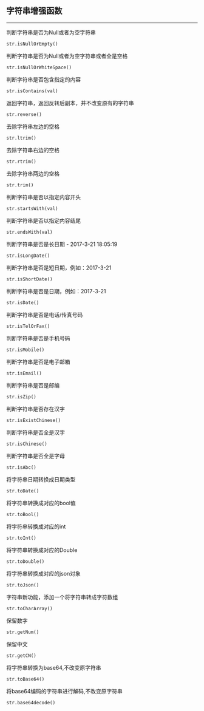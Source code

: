 ## 字符串增强函数
---
判断字符串是否为Null或者为空字符串
```
str.isNullOrEmpty()
```
判断字符串是否为Null或者为空字符串或者全是空格
```
str.isNullOrWhiteSpace()
```
判断字符串是否包含指定的内容
```
str.isContains(val)
```
返回字符串，返回反转后副本，并不改变原有的字符串
```
str.reverse()
```
去除字符串左边的空格
```
str.ltrim()
```
去除字符串右边的空格
```
str.rtrim()
```
去除字符串两边的空格
```
str.trim()
```
判断字符串是否以指定内容开头
```
str.startsWith(val)
```
判断字符串是否以指定内容结尾
```
str.endsWith(val)
```
判断字符串是否是长日期 - 2017-3-21 18:05:19
```
str.isLongDate()
```
判断字符串是否是短日期，例如：2017-3-21
```
str.isShortDate()
```
判断字符串是否是日期，例如：2017-3-21
```
str.isDate()
```
判断字符串是否是电话/传真号码
```
str.isTelOrFax()
```
判断字符串是否是手机号码
```
str.isMobile()
```
判断字符串是否是电子邮箱
```
str.isEmail()
```
判断字符串是否是邮编
```
str.isZip()
```
判断字符串是否存在汉字
```
str.isExistChinese()
```
判断字符串是否全是汉字
```
str.isChinese()
```
判断字符串是否全是字母
```
str.isAbc()
```
将字符串日期转换成日期类型
```
str.toDate()
```
将字符串转换成对应的bool值
```
str.toBool()
```
将字符串转换成对应的int
```
str.toInt()
```
将字符串转换成对应的Double
```
str.toDouble()
```
将字符串转换成对应的json对象
```
str.toJson()
```
字符串新功能，添加一个将字符串转成字符数组
```
str.toCharArray()
```
保留数字
```
str.getNum()
```
保留中文
```
str.getCN()
```
将字符串转换为base64,不改变原字符串
```
str.toBase64()
```
将base64编码的字符串进行解码,不改变原字符串
```
str.base64decode()
```
